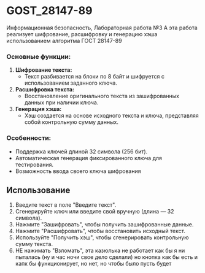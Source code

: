# GOST_28147-89
Информационная безопасность, Лабораторная работа №3
А эта работа реализует шифрование, расшифровку и генерацию хэша использованием алгоритма ГОСТ 28147-89

### Основные функции:
1. **Шифрование текста:**
   - Текст разбивается на блоки по 8 байт и шифруется с использованием заданного ключа.
2. **Расшифровка текста:**
   - Восстановление оригинального текста из зашифрованных данных при наличии ключа.
3. **Генерация хэша:**
   - Хэш создается на основе исходного текста и ключа, представляя собой контрольную сумму данных.

### Особенности:
- Поддержка ключей длиной 32 символа (256 бит).
- Автоматическая генерация фиксированного ключа для тестирования.
- Возможность ввода своего ключа шифрования

## Использование

1. Введите текст в поле "Введите текст".
2. Сгенерируйте ключ или введите свой вручную (длина — 32 символа).
3. Нажмите "Зашифровать", чтобы получить зашифрованные данные.
4. Нажмите "Расшифровать", чтобы восстановить исходный текст.
5. Используйте "Получить хэш", чтобы сгенерировать контрольную сумму текста.
6. НЕ нажимать "Взломать", эта казюлька не работает как бы я ни пыталась (ну и час ночи свое дело сделали) но кнопка как бы есть и капк бы функционирует, но нет, но чтобы было пусть будет
